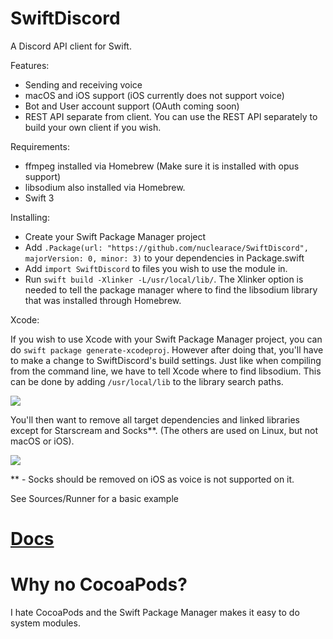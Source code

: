 # SwiftDiscord

A Discord API client for Swift.

Features:
  - Sending and receiving voice
  - macOS and iOS support (iOS currently does not support voice)
  - Bot and User account support (OAuth coming soon)
  - REST API separate from client. You can use the REST API separately to build your own client if you wish.

Requirements:
  - ffmpeg installed via Homebrew (Make sure it is installed with opus support)
  - libsodium also installed via Homebrew.
  - Swift 3


Installing:
 - Create your Swift Package Manager project
 - Add `.Package(url: "https://github.com/nuclearace/SwiftDiscord", majorVersion: 0, minor: 3)` to your dependencies in Package.swift
 - Add `import SwiftDiscord` to files you wish to use the module in.
 - Run `swift build -Xlinker -L/usr/local/lib/`. The Xlinker option is needed to tell the package manager where to find the libsodium library that was installed through Homebrew.

Xcode:

If you wish to use Xcode with your Swift Package Manager project, you can do `swift package generate-xcodeproj`. However after doing that, you'll have to make a change to SwiftDiscord's build settings. Just like when compiling from the command line, we have to tell Xcode where to find libsodium. This can be done by adding `/usr/local/lib` to the library search paths.

![](https://i.imgur.com/JR97eTO.png)

You'll then want to remove all target dependencies and linked libraries except for Starscream and Socks**. (The others are used on Linux, but not macOS or iOS).

![](https://i.imgur.com/vhhnfJp.png)

** - Socks should be removed on iOS as voice is not supported on it.

See Sources/Runner for a basic example

[Docs](https://nuclearace.github.io/SwiftDiscord/index.html)
============================================================

Why no CocoaPods?
=================
I hate CocoaPods and the Swift Package Manager makes it easy to do system modules.

